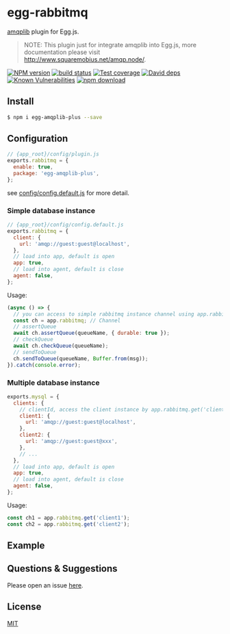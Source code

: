 # egg-rabbitmq

[amqplib](https://github.com/squaremo/amqp.node) plugin for Egg.js.

> NOTE: This plugin just for integrate amqplib into Egg.js, more documentation please visit http://www.squaremobius.net/amqp.node/.

[![NPM version][npm-image]][npm-url]
[![build status][travis-image]][travis-url]
[![Test coverage][codecov-image]][codecov-url]
[![David deps][david-image]][david-url]
[![Known Vulnerabilities][snyk-image]][snyk-url]
[![npm download][download-image]][download-url]

[npm-image]: https://img.shields.io/npm/v/egg-rabbitmq.svg?style=flat-square
[npm-url]: https://npmjs.org/package/egg-rabbitmq
[travis-image]: https://img.shields.io/travis/eggjs/egg-rabbitmq.svg?style=flat-square
[travis-url]: https://travis-ci.org/eggjs/egg-rabbitmq
[codecov-image]: https://img.shields.io/codecov/c/github/eggjs/egg-rabbitmq.svg?style=flat-square
[codecov-url]: https://codecov.io/github/eggjs/egg-rabbitmq?branch=master
[david-image]: https://img.shields.io/david/eggjs/egg-rabbitmq.svg?style=flat-square
[david-url]: https://david-dm.org/eggjs/egg-rabbitmq
[snyk-image]: https://snyk.io/test/npm/egg-rabbitmq/badge.svg?style=flat-square
[snyk-url]: https://snyk.io/test/npm/egg-rabbitmq
[download-image]: https://img.shields.io/npm/dm/egg-rabbitmq.svg?style=flat-square
[download-url]: https://npmjs.org/package/egg-rabbitmq

<!--
Description here.
-->

## Install

```bash
$ npm i egg-amqplib-plus --save
```

## Configuration

```js
// {app_root}/config/plugin.js
exports.rabbitmq = {
  enable: true,
  package: 'egg-amqplib-plus',
};
```
see [config/config.default.js](config/config.default.js) for more detail.

### Simple database instance

```js
// {app_root}/config/config.default.js
exports.rabbitmq = {
  client: {
    url: 'amqp://guest:guest@localhost',  
  },
  // load into app, default is open
  app: true,
  // load into agent, default is close
  agent: false,
};
```

Usage:

```js
(async () => {
  // you can access to simple rabbitmq instance channel using app.rabbitmq.
  const ch = app.rabbitmq; // Channel
  // assertQueue
  await ch.assertQueue(queueName, { durable: true });
  // checkQueue
  await ch.checkQueue(queueName);
  // sendToQueue
  ch.sendToQueue(queueName, Buffer.from(msg));
}).catch(console.error);
```

### Multiple database instance

```js
exports.mysql = {
  clients: {
    // clientId, access the client instance by app.rabbitmq.get('clientId')
    client1: {
      url: 'amqp://guest:guest@localhost',  
    },
    client2: {
      url: 'amqp://guest:guest@xxx',  
    },
    // ...
  },
  // load into app, default is open
  app: true,
  // load into agent, default is close
  agent: false,
};
```

Usage:

```js
const ch1 = app.rabbitmq.get('client1'); 
const ch2 = app.rabbitmq.get('client2'); 
```

## Example

<!-- example here -->

## Questions & Suggestions

Please open an issue [here](https://github.com/eggjs/egg/issues).

## License

[MIT](LICENSE)